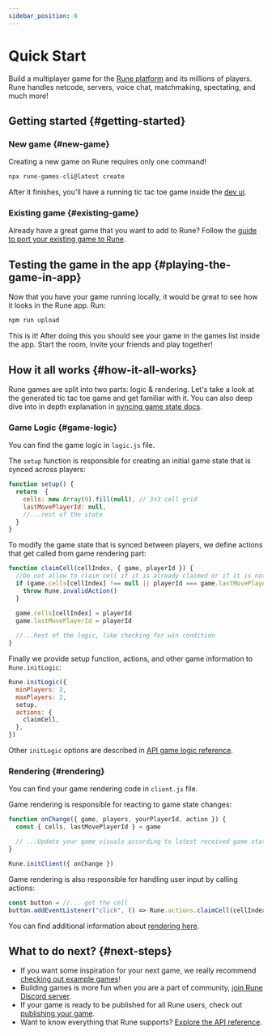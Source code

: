 ```yaml
---
sidebar_position: 0
---
```


# Quick Start

Build a multiplayer game for the [Rune platform](https://www.rune.ai) and its millions of players. Rune handles netcode, servers, voice chat, matchmaking, spectating, and much more!

## Getting started {#getting-started}

### New game {#new-game}

Creating a new game on Rune requires only one command!

```sh
npx rune-games-cli@latest create
```

After it finishes, you'll have a running tic tac toe game inside the [dev ui](./publishing/simulating-multiplayer).

### Existing game {#existing-game}

Already have a great game that you want to add to Rune? Follow the [guide to port your existing game to Rune](./how-it-works/existing-game.md). 

## Testing the game in the app {#playing-the-game-in-app}

Now that you have your game running locally, it would be great to see how it looks in the Rune app.
Run:

```sh
npm run upload
```
This is it! After doing this you should see your game in the games list inside the app. Start the room, invite your friends and play together!

## How it all works {#how-it-all-works}

Rune games are split into two parts: logic & rendering.
Let's take a look at the generated tic tac toe game and get familiar with it. You can also deep dive into in depth explanation in [syncing game state docs](how-it-works/syncing-game-state.md). 

### Game Logic {#game-logic}

You can find the game logic in `logic.js` file.

The `setup` function is responsible for creating an initial game state that is synced across players:

```js
function setup() {
  return  {
    cells: new Array(9).fill(null), // 3x3 cell grid
    lastMovePlayerId: null,
    //...rest of the state
  }
}
```

To modify the game state that is synced between players, we define actions that get called from game rendering part:

```js
function claimCell(cellIndex, { game, playerId }) {
  //Do not allow to claim cell if it is already claimed or if it is not player's turn
  if (game.cells[cellIndex] !== null || playerId === game.lastMovePlayerId) {
    throw Rune.invalidAction()
  }

  game.cells[cellIndex] = playerId
  game.lastMovePlayerId = playerId
  
  //...Rest of the logic, like checking for win condition
}
```

Finally we provide setup function, actions, and other game information to `Rune.initLogic`:

```js
Rune.initLogic({
  minPlayers: 2,
  maxPlayers: 2,
  setup,
  actions: {
    claimCell,
  },
})
```
Other `initLogic` options are described in [API game logic reference](api-reference.md#game-logic).


### Rendering {#rendering}

You can find your game rendering code in `client.js` file.

Game rendering is responsible for reacting to game state changes:

```js
function onChange({ game, players, yourPlayerId, action }) {
  const { cells, lastMovePlayerId } = game

  // ...Update your game visuals according to latest received game state. Also play sound effects, update styles, etc.
}

Rune.initClient({ onChange })
```

Game rendering is also responsible for handling user input by calling actions:

```js
const button = //... get the cell
button.addEventListener("click", () => Rune.actions.claimCell(cellIndex))
```

You can find additional information about [rendering here](how-it-works/syncing-game-state.md#rendering).

## What to do next? {#next-steps}

- If you want some inspiration for your next game, we really recommend [checking out example games](examples.mdx)!
- Building games is more fun when you are a part of community, [join Rune Discord server](https://discord.gg/rune-devs).
- If your game is ready to be published for all Rune users, check out [publishing your game](publishing/publishing-your-game.md).
- Want to know everything that Rune supports? [Explore the API reference](api-reference.md).
